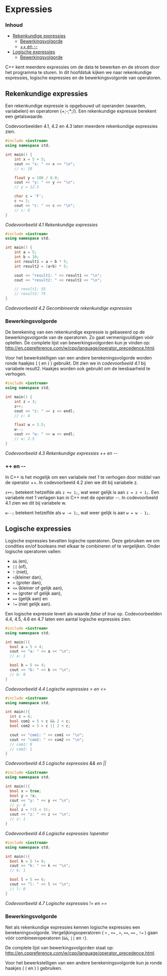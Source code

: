 # Expressies[](title-id) <!-- omit in toc -->

### Inhoud[](toc-id) <!-- omit in toc -->

- [Rekenkundige expressies](#rekenkundige-expressies)
  - [Bewerkingsvolgorde](#bewerkingsvolgorde)
  - [++ en --](#-en---)
- [Logische expressies](#logische-expressies)
  - [Bewerkingsvolgorde](#bewerkingsvolgorde-1)

C++ kent meerdere expressies om de data te bewerken en de stroom door het programma
te sturen. In dit hoofdstuk kijken we naar rekenkundige expressies, logische
expressies en de bewerkingsvolgorde van operatoren.

## Rekenkundige expressies

Een rekenkundige expressie is opgebouwd uit operanden (waarden, variabelen) en operatoren (+;-;*;/). Een rekenkundige expressie berekent een getalswaarde.

Codevoorbeelden 4.1, 4.2 en 4.3 laten meerdere rekenkundige expressies zien.

```cpp
#include <iostream>
using namespace std;

int main() {
    int x = 5 + 5;
    cout << "x: " << x << "\n";
    // x: 10

    float y = 100 / 8.0;
    cout << "y: " << y << "\n";
    // y = 12.5

    char c = 'F';
    c += 1;
    cout << "c: " << c << "\n";
    // c: G
}
```

*Codevoorbeeld 4.1 Rekenkundige expressies*

```cpp
#include <iostream>
using namespace std;

int main() {
    int a = 5;
    int b = 10;
    int result1 = a + b * 5;
    int result2 = (a+b) * 5;

    cout << "result1: " << result1 << "\n";
    cout << "result2: " << result2 << "\n";

    // result1: 55
    // result2: 75
}
```

*Codevoorbeeld 4.2 Gecombineerde rekenkundige expressies*

### Bewerkingsvolgorde

De berekening van een rekenkundige expressie is gebaseerd op de bewerkingsvolgorde van de operatoren. Zo gaat vermenigvuldigen vóór optellen.
De complete lijst van bewerkingsvolgorden kun je vinden op:
<http://en.cppreference.com/w/cpp/language/operator_precedence.html>. <!-- markdown-link-check-disable-line -->

Voor het bewerkstelligen
van een andere berekeningsvolgorde worden ronde haakjes ( ( en ) ) gebruikt. Dit zien
we in *codevoorbeeld 4.1* bij variabele result2. Haakjes worden ook gebruikt om de leesbaarheid te verhogen.

```cpp
#include <iostream>
using namespace std;

int main() {
    int z = 3;
    z++;
    cout << "z: " << z << endl;
    // z: 4

    float w = 3.5;
    w--;
    cout << "w: " << w << endl;
    // w: 2.5
}
```

*Codevoorbeeld 4.3 Rekenkundige expressies ++ en --*

### ++ en --

In C++ is het mogelijk om een variabele met 1 te verhogen door middel van de operator ++. In codevoorbeeld 4.2 zien we dit bij variabele z.

`z++;` betekent hetzelfde als `z += 1;`, wat weer gelijk is aan `z = z + 1;`. Een variabele met
1 verlagen kan in C++ met de operator --. In codevoorbeeld 4.1 zien we dit bij
variabele w.  

`w--;` betekent hetzelfde als `w -= 1;`, wat weer gelijk is aan `w = w - 1;`.

## Logische expressies

Logische expressies bevatten logische operatoren. Deze gebruiken we om condities
en/of booleans met elkaar te combineren of te vergelijken. Onder logische operatoren
vallen:

- `&&` (en),
- `||` (of),
- `!` (niet),
- `<`(kleiner dan),
- `>` (groter dan),
- `<=` (kleiner of gelijk aan),
- `>=` (groter of gelijk aan),
- `==` (gelijk aan) en
- `!=` (niet gelijk aan).

Een logische expressie levert als waarde *false* of *true* op. Codevoorbeelden 4.4, 4.5, 4.6 en 4.7 laten een aantal logische expressies zien.

```cpp
#include <iostream>
using namespace std;

int main(){
  bool a = 5 > 4;
  cout << "a: " << a << "\n";
  // a: 1

  bool b = 5 <= 4;
  cout << "b: " << b << "\n";
  // b: 0
}
```

*Codevoorbeeld 4.4 Logische expressies > en <=*

```cpp
#include <iostream>
using namespace std;

int main(){
  int c = 6;
  bool com1 = 5 > c && 2 < c;
  bool com2 = 5 > c || 2 < c;

  cout << "com1: " << com1 << "\n";
  cout << "com2: " << com2 << "\n";
  // com1: 0
  // com2: 1
}
```

*Codevoorbeeld 4.5 Logische expressies && en ||*

```cpp
#include <iostream>
using namespace std;

int main(){
  bool x = true;
  bool y = !x;
  cout << "y: " << y << "\n";
  // y: 0
  bool z = !(5 < 3);
  cout << "z: " << z << "\n";
  // z: 1
}
```

*Codevoorbeeld 4.6 Logische expressies !operator*

```cpp
#include <iostream>
using namespace std;

int main(){
  bool k = 5 != 6;
  cout << "k: " << k << "\n";
  // k: 1

  bool l = 5 == 6;
  cout << "l: " << l << "\n";
  // l: 0
}
```

*Codevoorbeeld 4.7 Logische expressies != en ==*

### Bewerkingsvolgorde

Net als rekenkundige expressies kennen logische expressies een berekeningsvolgorde.
Vergelijkingsoperatoren ( `<` , `<=` , `>`, `>=`, `==` , `!=` ) gaan vóór combineeroperatoren
(`&&`, `||` en `!`).

De complete lijst van bewerkingsvolgorden staat op:
<http://en.cppreference.com/w/cpp/language/operator_precedence.html>. <!-- markdown-link-check-disable-line -->

Voor het bewerkstelligen van een andere berekeningsvolgorde kun je ronde haakjes ( ( en ) ) gebruiken.
